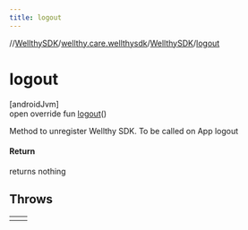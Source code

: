 ```yaml
---
title: logout
---
```

//[WellthySDK](../../../index.html)/[wellthy.care.wellthysdk](../index.html)/[WellthySDK](index.html)/[logout](logout.html)



# logout



[androidJvm]\
open override fun [logout](logout.html)()



Method to unregister Wellthy SDK. To be called on App logout



#### Return



returns nothing



## Throws


| | |
|---|---|
|  |  |



